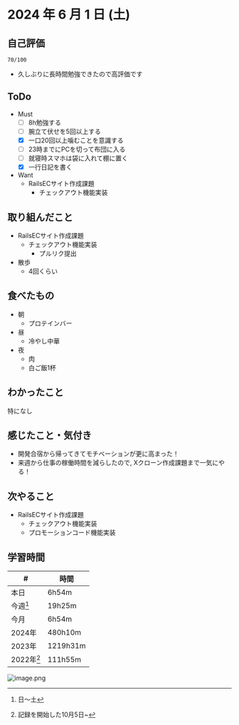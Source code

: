 # 2024 年 6 月 1 日 (土)

## 自己評価
```
70/100
```
- 久しぶりに長時間勉強できたので高評価です

## ToDo
- Must
  - [ ] 8h勉強する
  - [ ] 腕立て伏せを5回以上する
  - [x] 一口20回以上噛むことを意識する
  - [ ] 23時までにPCを切って布団に入る
  - [ ] 就寝時スマホは袋に入れて棚に置く
  - [x] 一行日記を書く
- Want
  - RailsECサイト作成課題
    - チェックアウト機能実装

## 取り組んだこと
- RailsECサイト作成課題
  - チェックアウト機能実装
    - プルリク提出
- 散歩
  - 4回くらい

## 食べたもの
- 朝
  - プロテインバー
- 昼
  - 冷やし中華
- 夜
  - 肉
  - 白ご飯1杯

## わかったこと
特になし

## 感じたこと・気付き
- 開発合宿から帰ってきてモチベーションが更に高まった！
- 来週から仕事の稼働時間を減らしたので, Xクローン作成課題まで一気にやる！

## 次やること
- RailsECサイト作成課題
  - チェックアウト機能実装
  - プロモーションコード機能実装

## 学習時間
| #          | 時間     |
| ---------- | -------- |
| 本日       | 6h54m    |
| 今週[^1]   | 19h25m    |
| 今月       | 6h54m   |
| 2024年     | 480h10m  |
| 2023年     | 1219h31m |
| 2022年[^2] | 111h55m  |

[^1]: 日〜土
[^2]: 記録を開始した10月5日~

![image.png](https://static.kirara-code.net/images/image_5dcf9a3d-87b2-4dad-ab69-94074661e1a7.png)
